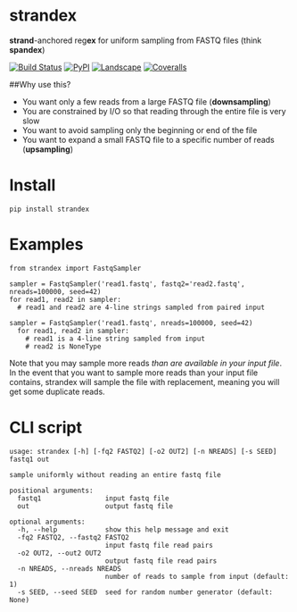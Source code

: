 # strandex
**strand**-anchored reg**ex** for uniform sampling from FASTQ files (think **spandex**)

[![Build Status](https://travis-ci.org/mdshw5/strandex.svg?branch=master)](https://travis-ci.org/mdshw5/strandex)
[![PyPI](https://img.shields.io/pypi/v/strandex.svg?branch=master)](https://pypi.python.org/pypi/strandex)
[![Landscape](https://landscape.io/github/mdshw5/strandex/master/landscape.svg)](https://landscape.io/github/mdshw5/strandex/master)
[![Coveralls](https://coveralls.io/repos/mdshw5/strandex/badge.svg?branch=master)](https://coveralls.io/r/mdshw5/strandex?branch=master)

##Why use this?
- You want only a few reads from a large FASTQ file (**downsampling**)
- You are constrained by I/O so that reading through the entire file is very slow
- You want to avoid sampling only the beginning or end of the file
- You want to expand a small FASTQ file to a specific number of reads (**upsampling**)

# Install

`pip install strandex`

# Examples

```
from strandex import FastqSampler

sampler = FastqSampler('read1.fastq', fastq2='read2.fastq', nreads=100000, seed=42)
for read1, read2 in sampler:
  # read1 and read2 are 4-line strings sampled from paired input

sampler = FastqSampler('read1.fastq', nreads=100000, seed=42)
  for read1, read2 in sampler:
    # read1 is a 4-line string sampled from input
    # read2 is NoneType
```
Note that you may sample more reads *than are available in your input file*. In
the event that you want to sample more reads than your input file contains, strandex
will sample the file with replacement, meaning you will get some duplicate reads.

# CLI script

```
usage: strandex [-h] [-fq2 FASTQ2] [-o2 OUT2] [-n NREADS] [-s SEED] fastq1 out

sample uniformly without reading an entire fastq file

positional arguments:
  fastq1                input fastq file
  out                   output fastq file

optional arguments:
  -h, --help            show this help message and exit
  -fq2 FASTQ2, --fastq2 FASTQ2
                        input fastq file read pairs
  -o2 OUT2, --out2 OUT2
                        output fastq file read pairs
  -n NREADS, --nreads NREADS
                        number of reads to sample from input (default: 1)
  -s SEED, --seed SEED  seed for random number generator (default: None)
```
